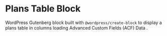 # Plans Table Block


WordPress Gutenberg block built with `@wordpress/create-block` to display a plans table in columns loading Advanced Custom Fields (ACF) Data .